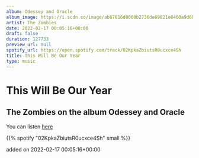 ```yaml
---
album: Odessey and Oracle
album_image: https://i.scdn.co/image/ab67616d0000b2736de69821e8460a9d689e20ba
artist: The Zombies
date: 2022-02-17 00:05:16+00:00
draft: false
duration: 127733
preview_url: null
spotify_url: https://open.spotify.com/track/02KpkaZbiutsR0ucxce4Sh
title: This Will Be Our Year
type: music
---
```



# This Will Be Our Year

## The Zombies on the album Odessey and Oracle

You can listen [here](https://open.spotify.com/track/02KpkaZbiutsR0ucxce4Sh)

{{% spotify "02KpkaZbiutsR0ucxce4Sh" small %}}

added on 2022-02-17 00:05:16+00:00